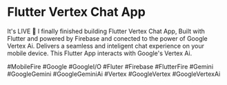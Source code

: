 # Flutter Vertex Chat App

It's LIVE 🎉 I finally finished building Flutter Vertex Chat App,
Built with Flutter and powered by Firebase and conected to the power of Google Vertex Ai.
Delivers a seamless and inteligent chat experience on your mobile device.
This Flutter App interacts with Google's Vertex Ai.

#MobileFire
#Google #GoogleI/O #Fluter
#Firebase #FlutterFire
#Gemini #GoogleGemini #GoogleGeminiAi
#Vertex #GoogleVertex #GoogleVertexAi
